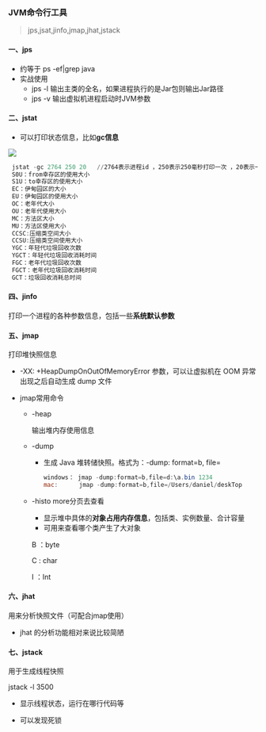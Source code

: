 ### JVM命令行工具

> jps,jsat,jinfo,jmap,jhat,jstack

#### 一、jps

- 约等于 ps -ef|grep java
- 实战使用
  - jps -l 输出主类的全名，如果进程执行的是Jar包则输出Jar路径
  - jps -v 输出虚拟机进程启动时JVM参数

#### 二、jstat

- 可以打印状态信息，比如**gc信息**

![](E:\读书笔记\readingNotes\JAVA语言基础\JVM\img\a.png)



```powershell
 jstat -gc 2764 250 20   //2764表示进程id ，250表示250毫秒打印一次 ，20表示一共打印20次
 S0U：from幸存区的使用大小
 S1U：to幸存区的使用大小
 EC：伊甸园区的大小
 EU：伊甸园区的使用大小
 OC：老年代大小
 OU：老年代使用大小
 MC：方法区大小
 MU：方法区使用大小
 CCSC:压缩类空间大小
 CCSU:压缩类空间使用大小
 YGC：年轻代垃圾回收次数
 YGCT：年轻代垃圾回收消耗时间
 FGC：老年代垃圾回收次数
 FGCT：老年代垃圾回收消耗时间
 GCT：垃圾回收消耗总时间
```

#### 四、jinfo

打印一个进程的各种参数信息，包括一些**系统默认参数**

#### 五、jmap

打印堆快照信息

- -XX: +HeapDumpOnOutOfMemoryError 参数，可以让虚拟机在 OOM 异常出现之后自动生成 dump 文件

- jmap常用命令

  - -heap

    输出堆内存使用信息

  - -dump

    - 生成 Java 堆转储快照。格式为：-dump:  format=b, file= <filename>

      ```powershell
      windows： jmap -dump:format=b,file=d:\a.bin 1234
      mac:      jmap -dump:format=b,file=/Users/daniel/deskTop
      ```

      

  - -histo   more分页去查看

    - 显示堆中具体的**对象占用内存信息**，包括类、实例数量、合计容量
    - 可用来查看哪个类产生了大对象

    B ：byte

    C :  char

    I ：Int

#### 六、jhat

用来分析快照文件（可配合jmap使用）

- jhat 的分析功能相对来说比较简陋

#### 七、jstack

用于生成线程快照

jstack -l 3500

- 显示线程状态，运行在哪行代码等

- 可以发现死锁